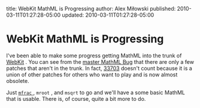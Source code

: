 title: WebKit MathML is Progressing
author: Alex Miłowski
published: 2010-03-11T01:27:28-05:00
updated: 2010-03-11T01:27:28-05:00

# WebKit MathML is Progressing

I've been able to make some progress getting MathML into the trunk of [WebKit](http://www.webkit.org/) .  You can see from the [master MathML Bug](https://bugs.webkit.org/show_bug.cgi?id=3251) that there are only a few patches that aren't in the trunk.  In fact, [33703](https://bugs.webkit.org/show_bug.cgi?id=33703) doesn't count because it is a union of other patches for others who want to play and is now almost obsolete. 

Just [`mfrac` ](https://bugs.webkit.org/show_bug.cgi?id=34741) , `mroot` , and `msqrt` to go and we'll have a some basic MathML that is usable.  There is, of course, quite a bit more to do. 



